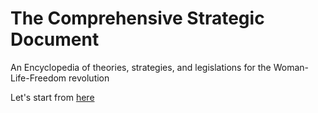 # The Comprehensive Strategic Document
An Encyclopedia of theories, strategies, and legislations for the Woman-Life-Freedom revolution

Let's start from [here](/strategicplan/polistest.html)




